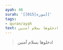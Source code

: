```yaml
---
ayah: 46
surah: '[[015|سورة]]'
tags:
- quran/ayah
text: ادخلوها بسلام آمنين
---
```

> ادخلوها بسلام آمنين
